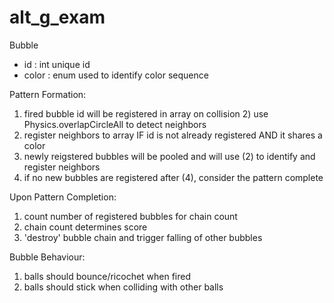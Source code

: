 # alt_g_exam


Bubble
- id : int	unique id
- color : enum	used to identify color sequence

Pattern Formation:
1) fired bubble id will be registered in array
on collision 2) use Physics.overlapCircleAll to detect neighbors
3) register neighbors to array IF id is not already registered AND it shares a color
4) newly reigstered bubbles will be pooled and will use (2) to identify and register neighbors
5) if no new bubbles are registered after (4), consider the pattern complete

Upon Pattern Completion:
1) count number of registered bubbles for chain count
2) chain count determines score
3) 'destroy' bubble chain and trigger falling of other bubbles

Bubble Behaviour:
1) balls should bounce/ricochet when fired
2) balls should stick when colliding with other balls
